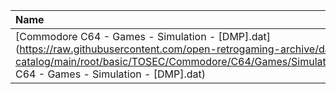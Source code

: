 |Name|Size|
|:---|---:|
|[Commodore C64 - Games - Simulation - [DMP].dat](https://raw.githubusercontent.com/open-retrogaming-archive/dat-catalog/main/root/basic/TOSEC/Commodore/C64/Games/Simulation/[DMP]/Commodore C64 - Games - Simulation - [DMP].dat)|2204|
